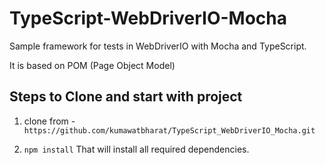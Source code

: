 # TypeScript-WebDriverIO-Mocha

Sample framework for tests in WebDriverIO with Mocha and TypeScript.

It is based on POM (Page Object Model)

## Steps to Clone and start with project

1. clone from - `https://github.com/kumawatbharat/TypeScript_WebDriverIO_Mocha.git`

2. `npm install`
   That will install all required dependencies.
